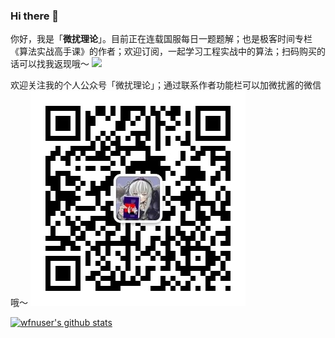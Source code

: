 ### Hi there 👋
你好，我是「**微扰理论**」。目前正在连载国服每日一题题解；也是极客时间专栏《算法实战高手课》的作者；欢迎订阅，一起学习工程实战中的算法；扫码购买的话可以找我返现哦～
![](column.jpeg) 

欢迎关注我的个人公众号「微扰理论」；通过联系作者功能栏可以加微扰酱的微信哦～
![](qr.jpeg)

[![wfnuser's github stats](https://github-readme-stats.vercel.app/api?username=wfnuser)](https://github.com/anuraghazra/github-readme-stats)

<!--
**wfnuser/wfnuser** is a ✨ _special_ ✨ repository because its `README.md` (this file) appears on your GitHub profile.

Here are some ideas to get you started:

- 🔭 I’m currently working on ...
- 🌱 I’m currently learning ...
- 👯 I’m looking to collaborate on ...
- 🤔 I’m looking for help with ...
- 💬 Ask me about ...
- 📫 How to reach me: ...
- 😄 Pronouns: ...
- ⚡ Fun fact: ...
-->
